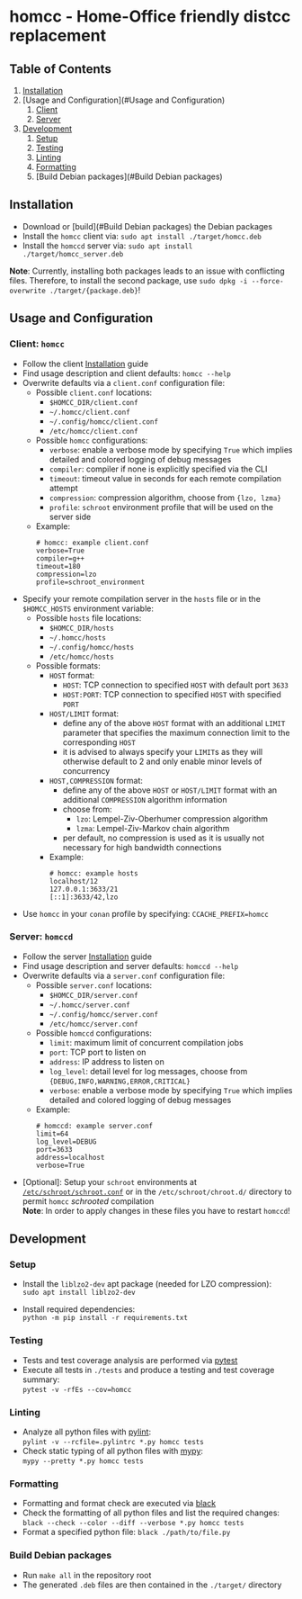 # homcc - Home-Office friendly distcc replacement

## Table of Contents
1. [Installation](#Installation)
2. [Usage and Configuration](#Usage and Configuration)
   1. [Client](#Client)
   2. [Server](#Server)
3. [Development](#Development)
   1. [Setup](#Setup)
   2. [Testing](#Testing)
   3. [Linting](#Linting)
   4. [Formatting](#Formatting)
   5. [Build Debian packages](#Build Debian packages)


## Installation
- Download or [build](#Build Debian packages) the Debian packages
- Install the `homcc` client via: ```sudo apt install ./target/homcc.deb```
- Install the `homccd` server via: ```sudo apt install ./target/homcc_server.deb```

**Note**: Currently, installing both packages leads to an issue with conflicting files. Therefore, to install the second package, use `sudo dpkg -i --force-overwrite ./target/{package.deb}`!


## Usage and Configuration

### <a name="Client" />Client: `homcc`
- Follow the client [Installation](#Installation) guide
- Find usage description and client defaults: `homcc --help`
- Overwrite defaults via a `client.conf` configuration file:
  - Possible `client.conf` locations:
    - `$HOMCC_DIR/client.conf`
    - `~/.homcc/client.conf`
    - `~/.config/homcc/client.conf`
    - `/etc/homcc/client.conf`
  - Possible `homcc` configurations:
    - `verbose`: enable a verbose mode by specifying `True` which implies detailed and colored logging of debug messages
    - `compiler`: compiler if none is explicitly specified via the CLI
    - `timeout`: timeout value in seconds for each remote compilation attempt
    - `compression`: compression algorithm, choose from `{lzo, lzma}`
    - `profile`: `schroot` environment profile that will be used on the server side
  - Example:
    ```
    # homcc: example client.conf
    verbose=True
    compiler=g++
    timeout=180
    compression=lzo
    profile=schroot_environment
    ```
- Specify your remote compilation server in the `hosts` file or in the `$HOMCC_HOSTS` environment variable:
  - Possible `hosts` file locations:
    - `$HOMCC_DIR/hosts`
    - `~/.homcc/hosts`
    - `~/.config/homcc/hosts`
    - `/etc/homcc/hosts`
  - Possible formats:
    - `HOST` format:
      - `HOST`: TCP connection to specified `HOST` with default port `3633`
      - `HOST:PORT`: TCP connection to specified `HOST` with specified `PORT`
    - `HOST/LIMIT` format:
      - define any of the above `HOST` format with an additional `LIMIT` parameter that specifies the maximum connection limit to the corresponding `HOST`
      - it is advised to always specify your `LIMIT`s as they will otherwise default to 2 and only enable minor levels of concurrency
    - `HOST,COMPRESSION` format:
      - define any of the above `HOST` or `HOST/LIMIT` format with an additional `COMPRESSION` algorithm information
      - choose from:
        - `lzo`: Lempel-Ziv-Oberhumer compression algorithm
        - `lzma`: Lempel-Ziv-Markov chain algorithm
      - per default, no compression is used as it is usually not necessary for high bandwidth connections
    - Example:
      ```
      # homcc: example hosts
      localhost/12
      127.0.0.1:3633/21
      [::1]:3633/42,lzo
      ```
- Use `homcc` in your `conan` profile by specifying: `CCACHE_PREFIX=homcc`


### <a name="Server" />Server: `homccd` 
- Follow the server [Installation](#Installation) guide
- Find usage description and server defaults: `homccd --help`
- Overwrite defaults via a `server.conf` configuration file:
  - Possible `server.conf` locations:
    - `$HOMCC_DIR/server.conf`
    - `~/.homcc/server.conf`
    - `~/.config/homcc/server.conf`
    - `/etc/homcc/server.conf`
  - Possible `homccd` configurations:
    - `limit`: maximum limit of concurrent compilation jobs
    - `port`: TCP port to listen on
    - `address`: IP address to listen on
    - `log_level`: detail level for log messages, choose from `{DEBUG,INFO,WARNING,ERROR,CRITICAL}`
    - `verbose`: enable a verbose mode by specifying `True` which implies detailed and colored logging of debug messages
  - Example:
    ```
    # homccd: example server.conf
    limit=64
    log_level=DEBUG
    port=3633
    address=localhost
    verbose=True
    ```
- \[Optional]: Setup your `schroot` environments at [`/etc/schroot/schroot.conf`](https://linux.die.net/man/5/schroot.conf) or in the `/etc/schroot/chroot.d/` directory to permit `homcc` *schrooted* compilation<br/>
  **Note**: In order to apply changes in these files you have to restart `homccd`!



## Development

### Setup
- Install the `liblzo2-dev` apt package (needed for LZO compression):<br/>
  `sudo apt install liblzo2-dev`

- Install required dependencies:<br/>
  `python -m pip install -r requirements.txt`


### Testing
- Tests and test coverage analysis are performed via [pytest](https://github.com/pytest-dev/pytest)
- Execute all tests in `./tests` and produce a testing and test coverage summary:<br/>
  `pytest -v -rfEs --cov=homcc`


### Linting
- Analyze all python files with [pylint](https://github.com/PyCQA/pylint):<br/>
  `pylint -v --rcfile=.pylintrc *.py homcc tests`
- Check static typing of all python files with [mypy](https://github.com/python/mypy):<br/>
  `mypy --pretty *.py homcc tests`


### Formatting
- Formatting and format check are executed via [black](https://github.com/psf/black)
- Check the formatting of all python files and list the required changes:<br/>
  `black --check --color --diff --verbose *.py homcc tests`
- Format a specified python file: `black ./path/to/file.py`

### Build Debian packages
- Run `make all` in the repository root
- The generated `.deb` files are then contained in the `./target/` directory
